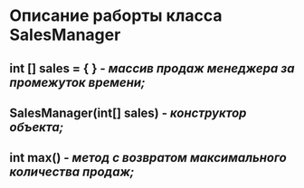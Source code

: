 # **Описание раборты класса SalesManager**

## int [] sales = { } - *массив продаж менеджера за промежуток времени;*

## SalesManager(int[] sales) - *конструктор объекта;*

## int max() - *метод с возвратом максимального количества продаж;*